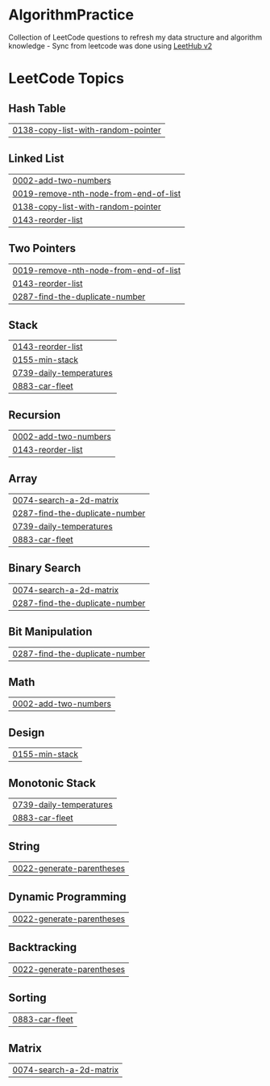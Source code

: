 # AlgorithmPractice
Collection of LeetCode questions to refresh my data structure and algorithm knowledge - Sync from leetcode was done using [LeetHub v2](https://github.com/arunbhardwaj/LeetHub-2.0)

<!---LeetCode Topics Start-->
# LeetCode Topics
## Hash Table
|  |
| ------- |
| [0138-copy-list-with-random-pointer](https://github.com/UmukoroG/AlgorithmPractice/tree/master/0138-copy-list-with-random-pointer) |
## Linked List
|  |
| ------- |
| [0002-add-two-numbers](https://github.com/UmukoroG/AlgorithmPractice/tree/master/0002-add-two-numbers) |
| [0019-remove-nth-node-from-end-of-list](https://github.com/UmukoroG/AlgorithmPractice/tree/master/0019-remove-nth-node-from-end-of-list) |
| [0138-copy-list-with-random-pointer](https://github.com/UmukoroG/AlgorithmPractice/tree/master/0138-copy-list-with-random-pointer) |
| [0143-reorder-list](https://github.com/UmukoroG/AlgorithmPractice/tree/master/0143-reorder-list) |
## Two Pointers
|  |
| ------- |
| [0019-remove-nth-node-from-end-of-list](https://github.com/UmukoroG/AlgorithmPractice/tree/master/0019-remove-nth-node-from-end-of-list) |
| [0143-reorder-list](https://github.com/UmukoroG/AlgorithmPractice/tree/master/0143-reorder-list) |
| [0287-find-the-duplicate-number](https://github.com/UmukoroG/AlgorithmPractice/tree/master/0287-find-the-duplicate-number) |
## Stack
|  |
| ------- |
| [0143-reorder-list](https://github.com/UmukoroG/AlgorithmPractice/tree/master/0143-reorder-list) |
| [0155-min-stack](https://github.com/UmukoroG/AlgorithmPractice/tree/master/0155-min-stack) |
| [0739-daily-temperatures](https://github.com/UmukoroG/AlgorithmPractice/tree/master/0739-daily-temperatures) |
| [0883-car-fleet](https://github.com/UmukoroG/AlgorithmPractice/tree/master/0883-car-fleet) |
## Recursion
|  |
| ------- |
| [0002-add-two-numbers](https://github.com/UmukoroG/AlgorithmPractice/tree/master/0002-add-two-numbers) |
| [0143-reorder-list](https://github.com/UmukoroG/AlgorithmPractice/tree/master/0143-reorder-list) |
## Array
|  |
| ------- |
| [0074-search-a-2d-matrix](https://github.com/UmukoroG/AlgorithmPractice/tree/master/0074-search-a-2d-matrix) |
| [0287-find-the-duplicate-number](https://github.com/UmukoroG/AlgorithmPractice/tree/master/0287-find-the-duplicate-number) |
| [0739-daily-temperatures](https://github.com/UmukoroG/AlgorithmPractice/tree/master/0739-daily-temperatures) |
| [0883-car-fleet](https://github.com/UmukoroG/AlgorithmPractice/tree/master/0883-car-fleet) |
## Binary Search
|  |
| ------- |
| [0074-search-a-2d-matrix](https://github.com/UmukoroG/AlgorithmPractice/tree/master/0074-search-a-2d-matrix) |
| [0287-find-the-duplicate-number](https://github.com/UmukoroG/AlgorithmPractice/tree/master/0287-find-the-duplicate-number) |
## Bit Manipulation
|  |
| ------- |
| [0287-find-the-duplicate-number](https://github.com/UmukoroG/AlgorithmPractice/tree/master/0287-find-the-duplicate-number) |
## Math
|  |
| ------- |
| [0002-add-two-numbers](https://github.com/UmukoroG/AlgorithmPractice/tree/master/0002-add-two-numbers) |
## Design
|  |
| ------- |
| [0155-min-stack](https://github.com/UmukoroG/AlgorithmPractice/tree/master/0155-min-stack) |
## Monotonic Stack
|  |
| ------- |
| [0739-daily-temperatures](https://github.com/UmukoroG/AlgorithmPractice/tree/master/0739-daily-temperatures) |
| [0883-car-fleet](https://github.com/UmukoroG/AlgorithmPractice/tree/master/0883-car-fleet) |
## String
|  |
| ------- |
| [0022-generate-parentheses](https://github.com/UmukoroG/AlgorithmPractice/tree/master/0022-generate-parentheses) |
## Dynamic Programming
|  |
| ------- |
| [0022-generate-parentheses](https://github.com/UmukoroG/AlgorithmPractice/tree/master/0022-generate-parentheses) |
## Backtracking
|  |
| ------- |
| [0022-generate-parentheses](https://github.com/UmukoroG/AlgorithmPractice/tree/master/0022-generate-parentheses) |
## Sorting
|  |
| ------- |
| [0883-car-fleet](https://github.com/UmukoroG/AlgorithmPractice/tree/master/0883-car-fleet) |
## Matrix
|  |
| ------- |
| [0074-search-a-2d-matrix](https://github.com/UmukoroG/AlgorithmPractice/tree/master/0074-search-a-2d-matrix) |
<!---LeetCode Topics End-->
